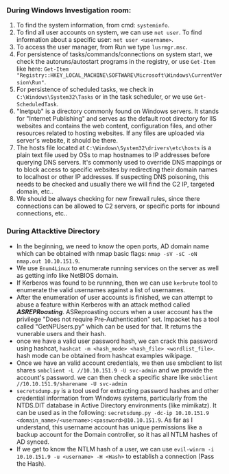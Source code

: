 ### During Windows Investigation room:
1. To find the system information, from cmd: `systeminfo`.
2. To find all user accounts on system, we can use `net user`. To find information about a specific user: `net user <username>`.
3. To access the user manager, from Run we type `lusrmgr.msc`.
4. For persistence of tasks/commands/connections on system start, we check the autoruns/autostart programs in the registry, or use `Get-Item` like here: `Get-Item "Registry::HKEY_LOCAL_MACHINE\SOFTWARE\Microsoft\Windows\CurrentVersion\Run"`.
5. For persistence of scheduled tasks, we check in `C:\Windows\System32\Tasks` or in the task scheduler, or we use `Get-ScheduledTask`.
6. "Inetpub" is a directory commonly found on Windows servers. It stands for "Internet Publishing" and serves as the default root directory for IIS websites and contains the web content, configuration files, and other resources related to hosting websites. If any files are uploaded via server's website, it should be there.
7. The hosts file located at `C:\Windows\System32\drivers\etc\hosts` is a plain text file used by OSs to map hostnames to IP addresses before querying DNS servers. It's commonly used to override DNS mappings or to block access to specific websites by redirecting their domain names to localhost or other IP addresses. If suspecting DNS poisoning, this needs to be checked and usually there we will find the C2 IP, targeted domain, etc..
8. We should be always checking for new firewall rules, since there connections can be allowed to C2 servers, or specific ports for inbound connections, etc..

### During Attacktive Directory
- In the beginning, we need to know the open ports, AD domain name which can be obtained with nmap basic flags: `nmap -sV -sC -oN nmap.out 10.10.151.9`.
- We use `Enum4Linux` to enumerate running services on the server as well as getting info like NetBIOS domain.
- If Kerberos was found to be runnning, then we can use `kerbrute` tool to enumerate the valid usernames against a list of usernames.
- After the enumeration of user accounts is finished, we can attempt to abuse a feature within Kerberos with an attack method called ***ASREPRoasting***. ASReproasting occurs when a user account has the privilege "Does not require Pre-Authentication" set. Impacket has a tool called "GetNPUsers.py" which can be used for that. It returns the vunerable users and their hash.
- once we have a valid user password hash, we can crack this password using hashcat, `hashcat -m <hash_mode> <hash_file> <wordlist_file>`. hash mode can be obtained from hashcat examples wikipage.
- Once we have an valid account credentials, we then use smbclient to list shares `smbclient -L //10.10.151.9 -U svc-admin` and we provide the account's password. we can then check a specific share like `smbclient //10.10.151.9/sharename -U svc-admin`
- `secretsdump.py` is a tool used for extracting password hashes and other credential information from Windows systems, particularly from the NTDS.DIT database in Active Directory environments (like mimikatz). It can be used as in the following: `secretsdump.py -dc-ip 10.10.151.9 <domain_name>/<username>:<password>@10.10.151.9`. As far as I understand, this username account has unique permissions like a backup account for the Domain controller, so it has all NTLM hashes of AD synced.
- If we get to know the NTLM hash of a user, we can use `evil-winrm -i 10.10.151.9 -u <username> -H <Hash>` to establish a connection (Pass the Hash).
